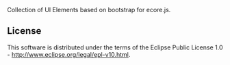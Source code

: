 Collection of UI Elements based on bootstrap for ecore.js.

## License
This software is distributed under the terms of the Eclipse Public License 1.0 - http://www.eclipse.org/legal/epl-v10.html.
